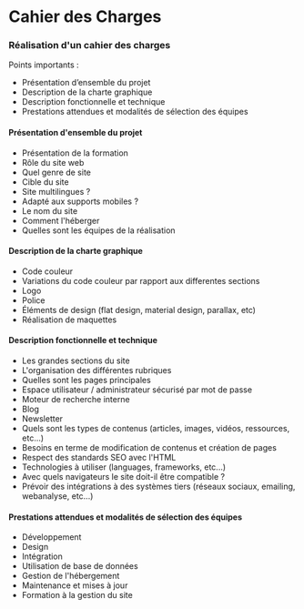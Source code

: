 # Cahier des Charges

### Réalisation d'un cahier des charges

Points importants :

* Présentation d’ensemble du projet
* Description de la charte graphique
* Description fonctionnelle et technique
* Prestations attendues et modalités de sélection des équipes

#### Présentation d'ensemble du projet

* Présentation de la formation
* Rôle du site web
* Quel genre de site
* Cible du site
* Site multilingues ?
* Adapté aux supports mobiles ?
* Le nom du site
* Comment l'héberger
* Quelles sont les équipes de la réalisation

#### Description de la charte graphique

* Code couleur 
* Variations du code couleur par rapport aux differentes sections
* Logo 
* Police 
* Éléments de design (flat design, material design, parallax, etc)
* Réalisation de maquettes

#### Description fonctionnelle et technique

* Les grandes sections du site
* L'organisation des différentes rubriques
* Quelles sont les pages principales
* Espace utilisateur / administrateur sécurisé par mot de passe
* Moteur de recherche interne
* Blog
* Newsletter
* Quels sont les types de contenus (articles, images, vidéos, ressources, etc...)
* Besoins en terme de modification de contenus et création de pages
* Respect des standards SEO avec l'HTML
* Technologies à utiliser (languages, frameworks, etc...)
* Avec quels navigateurs le site doit-il être compatible ?
* Prévoir des intégrations à des systèmes tiers (réseaux sociaux, emailing, webanalyse, etc...)

#### Prestations attendues et modalités de sélection des équipes

* Développement
* Design
* Intégration
* Utilisation de base de données
* Gestion de l'hébergement
* Maintenance et mises à jour
* Formation à la gestion du site

